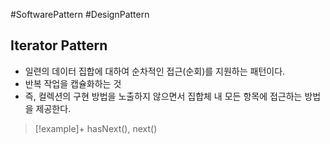 #SoftwarePattern #DesignPattern 


## Iterator Pattern
+ 일련의 데이터 집합에 대하여 순차적인 접근(순회)를 지원하는 패턴이다.
+ 반복 작업을 캡슐화하는 것
+ 즉, 컬렉션의 구현 방법을 노출하지 않으면서 집합체 내 모든 항목에 접근하는 방법을 제공한다.

> [!example]+ 
> hasNext(), next()


